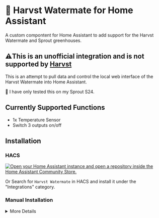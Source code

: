 # 🥬 Harvst Watermate for Home Assistant
A custom compontent for Home Assistant to add support for the Harvst Watermate and Sprout greenhouses.

## ⚠️This is an unofficial integration and is not supported by [Harvst](https://www.harvst.co.uk/)

This is an attempt to pull data and control the local web interface of the Harvst Watermate into Home Assistant.

🚧 I have only tested this on my Sprout S24.

## Currently Supported Functions
- 1x Temperature Sensor
- Switch 3 outputs on/off

## Installation 



### HACS
[![Open your Home Assistant instance and open a repository inside the Home Assistant Community Store.](https://my.home-assistant.io/badges/hacs_repository.svg)](https://my.home-assistant.io/redirect/hacs_repository/?owner=yay-adrian&repository=HA-Harvst-Watermate&category=Integration)

Or
Search for `Harvst Watermate` in HACS and install it under the "Integrations" category.

### Manual Installation
<details>
<summary>More Details</summary>

* You should take the latest [published release]([https://github.com/andrew-codechimp/ha-battery-notes/releases](https://github.com/yayadrian/HA-Harvst-Watermate/releases/).  
* To install, place the contents of `custom_components` into the `<config directory>/custom_components` folder of your Home Assistant installation.  

## Post Installation Steps

2. Add the following entry to your `configuration.yaml` file:

    ```yaml
    sensor:
      - platform: harvst_watermate
        host: **IP_OF_YOUR_DEVICE**

    switch:
      - platform: harvst_watermate
        host: **IP_OF_YOUR_DEVICE**
    ```

3. Restart Home Assistant.

## Devices tested on
- Sprout S24 - 4-Season - Firmware 2024060601

## TODO:
- [x] Add to HACS
- [ ] Reduce number of calls made to device
- [ ] Add control of water pumping (Zone 1 & 2)
- [ ] Add monitoring of water pumping state
- [ ] Add extra device data.

